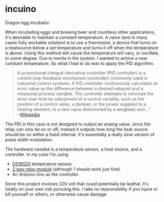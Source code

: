 # incuino
Dragon egg incubator

When incubating eggs and brewing beer and countless other applications, it's desirable to maintain a constant temperature. A naive (and in many cases fully workable solution) is to use a thermostat, a device that turns on a heatsource below a set temperature and turns it off when the temperature is above. Using this method will cause the temperature will vary, or oscillate, to some degree. Due to inertia in the system. I wanted to achive a near constant temperature. So what I had to do was to apply the PID algorithm.

> A proportional–integral–derivative controller (PID controller) is a control loop feedback mechanism (controller) commonly used in industrial control systems. A PID controller continuously calculates an error value as the difference between a desired setpoint and a measured process variable. The controller attempts to minimize the error over time by adjustment of a control variable, such as the position of a control valve, a damper, or the power supplied to a heating element, to a new value determined by a weighted sum..."
 ~[Wikipedia](https://en.wikipedia.org/wiki/PID_controller)

The PID in this case is not designed to output an analog value, since the relay can only be on or off, instead it outputs how long the heat source should be on within a fixed interval. It's essentially a really slow version of pulse width modulation.

The hardware needed is a temperature sensor, a heat source, and a controller. In my case I'm using:
* [DS18S20](https://arduino-info.wikispaces.com/Brick-Temperature-DS18B20) temperature sensor.
* [2 way relay module](https://arduino-info.wikispaces.com/RelayIsolation) (although 1 should work just fine).
* An Arduino Uno as the controller.

Since this project involves 220 volt that could potentially be leathal, it's totally on your own risk pursuing this. I take no repsonsibility if you injure or kill yourself or others, or otherwise cause damage.

